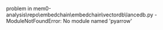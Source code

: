 problem in mem0-analysis\repo\embedchain\embedchain\vectordb\lancedb.py - ModuleNotFoundError: No module named 'pyarrow'
